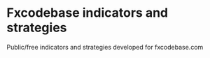 # Fxcodebase indicators and strategies
Public/free indicators and strategies developed for fxcodebase.com
